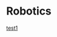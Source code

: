 # Robotics 

[test1](https://docs.google.com/forms/d/1M49Cic8ft9aV7DAZLD6VRa_MRsHjWrA2IR9N-x-j18M/edit) 
